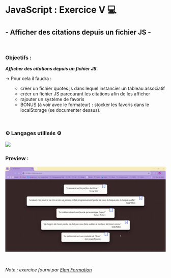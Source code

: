 # JavaScript : Exercice V 💻 #
## - Afficher des citations depuis un fichier JS - ##

<br>

### Objectifs : ###
***Afficher des citations depuis un fichier JS.***

→ Pour cela il faudra : 
      <ul><ul>
        <li>créer un fichier quotes.js dans lequel instancier un tableau associatif</li>
        <li>créer un fichier JS parcourant les citations afin de les afficher</li>
        <li>rajouter un système de favoris</li>
        <li>BONUS (à voir avec le formateur) : stocker les favoris dans le localStorage (se documenter dessus).</li>
      </ul></ul>
<br>

### ⚙️ Langages utilisés ⚙️ ###

<img src="https://skillicons.dev/icons?i=html,css,js,github"/>

<br>

### Preview : ###
<img src="Preview.gif"></img>

<br>

*Note : exercice fourni par <a href="https://elan-formation.fr/accueil">Elan Formation</a>*